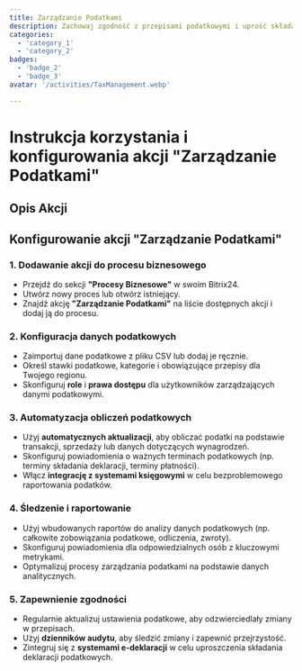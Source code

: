 ```yaml
---
title: Zarządzanie Podatkami
description: Zachowaj zgodność z przepisami podatkowymi i uprość składanie deklaracji.
categories: 
  - 'category_1'
  - 'category_2'
badges: 
  - 'badge_2'
  - 'badge_3'
avatar: '/activities/TaxManagement.webp'

---
```

# Instrukcja korzystania i konfigurowania akcji "Zarządzanie Podatkami"

## Opis Akcji

## **Konfigurowanie akcji "Zarządzanie Podatkami"**

### 1. Dodawanie akcji do procesu biznesowego
- Przejdź do sekcji **"Procesy Biznesowe"** w swoim Bitrix24.
- Utwórz nowy proces lub otwórz istniejący.
- Znajdź akcję **"Zarządzanie Podatkami"** na liście dostępnych akcji i dodaj ją do procesu.

### 2. Konfiguracja danych podatkowych
- Zaimportuj dane podatkowe z pliku CSV lub dodaj je ręcznie.
- Określ stawki podatkowe, kategorie i obowiązujące przepisy dla Twojego regionu.
- Skonfiguruj **role** i **prawa dostępu** dla użytkowników zarządzających danymi podatkowymi.

### 3. Automatyzacja obliczeń podatkowych
- Użyj **automatycznych aktualizacji**, aby obliczać podatki na podstawie transakcji, sprzedaży lub danych dotyczących wynagrodzeń.
- Skonfiguruj powiadomienia o ważnych terminach podatkowych (np. terminy składania deklaracji, terminy płatności).
- Włącz **integrację z systemami księgowymi** w celu bezproblemowego raportowania podatków.

### 4. Śledzenie i raportowanie
- Użyj wbudowanych raportów do analizy danych podatkowych (np. całkowite zobowiązania podatkowe, odliczenia, zwroty).
- Skonfiguruj powiadomienia dla odpowiedzialnych osób z kluczowymi metrykami.
- Optymalizuj procesy zarządzania podatkami na podstawie danych analitycznych.

### 5. Zapewnienie zgodności
- Regularnie aktualizuj ustawienia podatkowe, aby odzwierciedlały zmiany w przepisach.
- Użyj **dzienników audytu**, aby śledzić zmiany i zapewnić przejrzystość.
- Zintegruj się z **systemami e-deklaracji** w celu uproszczenia składania deklaracji podatkowych.